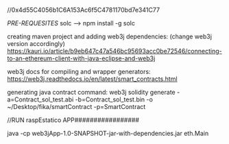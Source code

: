 //0x4d55C4056b1C6A153Ac6f5C4781170bd7e341C77

*PRE-REQUESITES*
solc --> npm install -g solc


creating maven project and adding web3j dependencies: (change web3j version accordingly)
	https://kauri.io/article/b9eb647c47a546bc95693acc0be72546/connecting-to-an-ethereum-client-with-java-eclipse-and-web3j

web3j docs for compiling and wrapper generators:
	https://web3j.readthedocs.io/en/latest/smart_contracts.html

generating java contract command:
web3j solidity generate -a=Contract_sol_test.abi -b=Contract_sol_test.bin -o ~/Desktop/fika/smartContract -p=SmartContract


//RUN raspEstatico APP#################

java -cp web3jApp-1.0-SNAPSHOT-jar-with-dependencies.jar eth.Main



